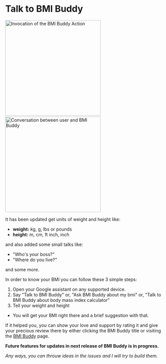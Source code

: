 # Talk to BMI Buddy

<img src="https://github.com/thenishchalraj/bmi_buddy/blob/master/sample/Invocation.jpg" height="300em" alt="Invocation of the BMI Buddy Action"/>&nbsp;<img src="https://github.com/thenishchalraj/bmi_buddy/blob/master/sample/Conversation.jpg" height="300em" alt="Conversation between user and BMI Buddy"/>

It has been updated get units of weight and height like:
<ul>
  <li><b>weight:</b> kg, g, lbs or pounds</li>
  <li><b>height:</b> m, cm, ft inch, inch</li>
</ul>
and also added some small talks like:
<ul>
  <li>"Who's your boss?"</li>
  <li>"Where do you live?"</li>
</ul> and some more.

In order to know your BMI you can follow these 3 simple steps:
1. Open your Google assistant on any supported device.
2. Say "Talk to BMI Buddy" or, "Ask BMI Buddy about my bmi" or, "Talk to BMI Buddy about body mass index calculator"
3. Tell your weight and height
* You will get your BMI right there and a brief suggestion with that.

If it helped you, you can show your love and support by rating it and give your precious review there by either clicking the BMI Buddy title or visiting the [BMI Buddy](https://assistant.google.com/services/a/uid/0000007099b8a78a?jsmode=o&hl=en-US&source=web) page.

<b>Future features for updates in next release of BMI Buddy is in progress.</b>

*Any ways, you can throuw ideas in the issues and I will try to build them.*
